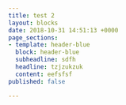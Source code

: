 ```yaml
---
title: test 2
layout: blocks
date: 2018-10-31 14:51:13 +0000
page_sections:
- template: header-blue
  block: header-blue
  subheadline: sdfh
  headline: tzjzukzuk
  content: eefsfsf
published: false

---
```

